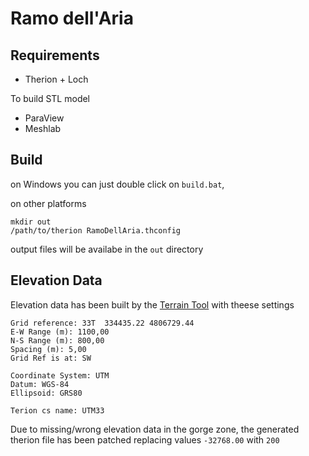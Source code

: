 Ramo dell'Aria
==============

Requirements
------------

* Therion + Loch

To build STL model

* ParaView
* Meshlab

Build
-----

on Windows you can just double click on `build.bat`,

on other platforms

	mkdir out
	/path/to/therion RamoDellAria.thconfig

output files will be availabe in the `out` directory

Elevation Data
--------------

Elevation data has been built by the [Terrain Tool](http://www.ubss.org.uk/terraintool/terraintool.php) with theese settings

	Grid reference: 33T  334435.22 4806729.44
	E-W Range (m): 1100,00
	N-S Range (m): 800,00
	Spacing (m): 5,00
	Grid Ref is at: SW

	Coordinate System: UTM
	Datum: WGS-84
	Ellipsoid: GRS80

	Terion cs name: UTM33

Due to missing/wrong elevation data in the gorge zone, the generated therion file has been patched replacing values `-32768.00` with `200`
